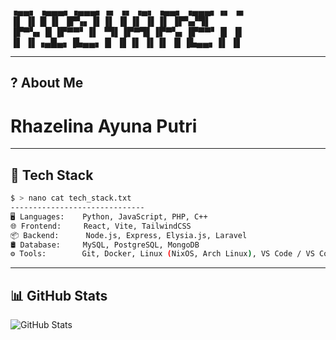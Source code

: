 ▗▄▄▖ ▗▄▄▄▖▗▄▄▄▖▗▖  ▗▖ ▗▄▖ ▗▄▄▖ ▗▄▄▄▖▗▖  ▗▖  
▐▌ ▐▌  █  ▐▌   ▐▛▚▖▐▌▐▌ ▐▌▐▌ ▐▌▐▌   ▐▛▚▞▜▌  
▐▛▀▚▖  █  ▐▛▀▀▘▐▌ ▝▜▌▐▛▀▜▌▐▛▀▚▖▐▛▀▀▘▐▌  ▐▌  
▐▌ ▐▌▗▄█▄▖▐▙▄▄▖▐▌  ▐▌▐▌ ▐▌▐▌ ▐▌▐▙▄▄▖▐▌  ▐▌  

---

## ? About Me
# Rhazelina Ayuna Putri

---

## 🚀 Tech Stack
```bash
$ > nano cat tech_stack.txt
------------------------------
🖥️ Languages:    Python, JavaScript, PHP, C++
🌐 Frontend:     React, Vite, TailwindCSS
📦 Backend:      Node.js, Express, Elysia.js, Laravel
🛢️ Database:     MySQL, PostgreSQL, MongoDB
⚙️ Tools:        Git, Docker, Linux (NixOS, Arch Linux), VS Code / VS Codium
```

---

## 📊 GitHub Stats
![GitHub Stats](https://github-readme-stats.vercel.app/api?username=Rhazelina&show_icons=true&theme=radical)
